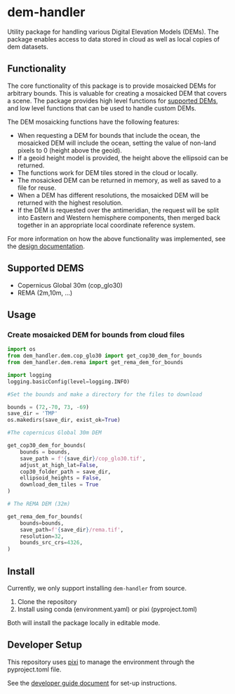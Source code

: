 # dem-handler
Utility package for handling various Digital Elevation Models (DEMs). 
The package enables access to data stored in cloud as well as local copies of dem datasets. 

## Functionality

The core functionality of this package is to provide mosaicked DEMs for arbitrary bounds.
This is valuable for creating a mosaicked DEM that covers a scene. 
The package provides high level functions for [supported DEMs](#supported-dems), and 
low level functions that can be used to handle custom DEMs. 

The DEM mosaicking functions have the following features:
* When requesting a DEM for bounds that include the ocean, the mosaicked DEM will 
include the ocean, setting the value of non-land pixels to 0 (height above the geoid).
* If a geoid height model is provided, the height above the ellipsoid can be returned.
* The functions work for DEM tiles stored in the cloud or locally.
* The mosaicked DEM can be returned in memory, as well as saved to a file for reuse. 
* When a DEM has different resolutions, the mosaicked DEM will be returned with the highest resolution.
* If the DEM is requested over the antimeridian, the request will be split into Eastern 
and Western hemisphere components, then merged back together in an appropriate local coordinate reference system.

For more information on how the above functionality was implemented, 
see the [design documentation](docs/design.md).

## Supported DEMS
- Copernicus Global 30m (cop_glo30)
- REMA (2m,10m, ...)

## Usage
### Create mosaicked DEM for bounds from cloud files

```python
import os
from dem_handler.dem.cop_glo30 import get_cop30_dem_for_bounds
from dem_handler.dem.rema import get_rema_dem_for_bounds

import logging
logging.basicConfig(level=logging.INFO)

#Set the bounds and make a directory for the files to download

bounds = (72,-70, 73, -69)
save_dir = 'TMP'
os.makedirs(save_dir, exist_ok=True)

#The copernicus Global 30m DEM 

get_cop30_dem_for_bounds(
    bounds = bounds,
    save_path = f'{save_dir}/cop_glo30.tif',
    adjust_at_high_lat=False,
    cop30_folder_path = save_dir,
    ellipsoid_heights = False,
    download_dem_tiles = True
)

# The REMA DEM (32m)

get_rema_dem_for_bounds(
    bounds=bounds,
    save_path=f'{save_dir}/rema.tif',
    resolution=32,
    bounds_src_crs=4326,
)
```

## Install

Currently, we only support installing `dem-handler` from source.

1. Clone the repository
1. Install using conda (environment.yaml) or pixi (pyproject.toml)

Both will install the package locally in editable mode.

## Developer Setup

This repository uses [pixi](https://pixi.sh/latest/) to manage the environment through the pyproject.toml file.

See the [developer guide document](docs/developer_setup.md) for set-up instructions.

